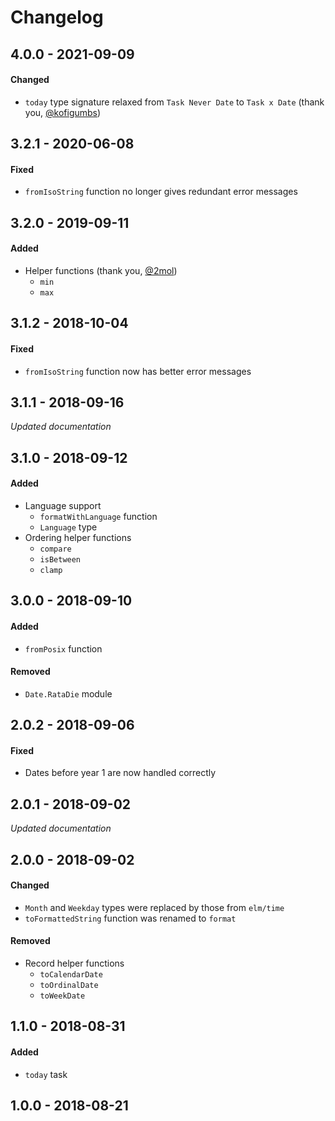 # Changelog

## 4.0.0 - 2021-09-09

#### Changed
- `today` type signature relaxed from `Task Never Date` to `Task x Date` (thank you, [@kofigumbs](https://github.com/kofigumbs))


## 3.2.1 - 2020-06-08

#### Fixed
- `fromIsoString` function no longer gives redundant error messages


## 3.2.0 - 2019-09-11

#### Added
- Helper functions (thank you, [@2mol](https://github.com/2mol))
    - `min`
    - `max`


## 3.1.2 - 2018-10-04

#### Fixed
- `fromIsoString` function now has better error messages


## 3.1.1 - 2018-09-16

_Updated documentation_


## 3.1.0 - 2018-09-12

#### Added
- Language support
    - `formatWithLanguage` function
    - `Language` type
- Ordering helper functions
    - `compare`
    - `isBetween`
    - `clamp`


## 3.0.0 - 2018-09-10

#### Added
- `fromPosix` function

#### Removed
- `Date.RataDie` module


## 2.0.2 - 2018-09-06

#### Fixed
- Dates before year 1 are now handled correctly


## 2.0.1 - 2018-09-02

_Updated documentation_


## 2.0.0 - 2018-09-02

#### Changed
- `Month` and `Weekday` types were replaced by those from `elm/time`
- `toFormattedString` function was renamed to `format`

#### Removed
- Record helper functions
    - `toCalendarDate`
    - `toOrdinalDate`
    - `toWeekDate`


## 1.1.0 - 2018-08-31

#### Added
- `today` task


## 1.0.0 - 2018-08-21
